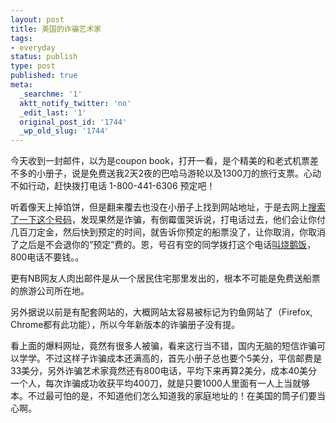```yaml
---
layout: post
title: 美国的诈骗艺术家
tags:
- everyday
status: publish
type: post
published: true
meta:
  _searchme: '1'
  aktt_notify_twitter: 'no'
  _edit_last: '1'
  original_post_id: '1744'
  _wp_old_slug: '1744'
---
```

今天收到一封邮件，以为是coupon book，打开一看，是个精美的和老式机票差不多的小册子，说是免费送我2天2夜的巴哈马游轮以及1300刀的旅行支票。心动不如行动，赶快拨打电话 1-800-441-6306 预定吧！

听着像天上掉馅饼，但是翻来覆去也没在小册子上找到网站地址，于是去网上<a href="http://800notes.com/Phone.aspx/1-800-441-6306/2" target="_blank">搜索了一下这个号码</a>，发现果然是诈骗，有倒霉蛋哭诉说，打电话过去，他们会让你付几百刀定金，然后快到预定的时间，就告诉你预定的船票没了，让你取消，你取消了之后是不会退你的“预定”费的。恩，号召有空的同学拨打这个电话<a href="http://www.kenengba.com/post/687.html" target="_blank">叫烧鹅饭</a>，800电话不要钱。。

更有NB网友人肉出邮件是从一个居民住宅那里发出的，根本不可能是免费送船票的旅游公司所在地。

另外据说以前是有配套网站的，大概网站太容易被标记为钓鱼网站了（Firefox, Chrome都有此功能），所以今年新版本的诈骗册子没有提。

看上面的爆料网址，竟然有很多人被骗，看来这行当不错，国内无脑的短信诈骗可以学学。不过这样子诈骗成本还满高的，首先小册子总也要个5美分，平信邮费是33美分，另外诈骗艺术家竟然还有800电话，平均下来再算2美分，成本40美分一个人，每次诈骗成功收获平均400刀，就是只要1000人里面有一人上当就够本。不过最可怕的是，不知道他们怎么知道我的家庭地址的！在美国的筒子们要当心啊。
